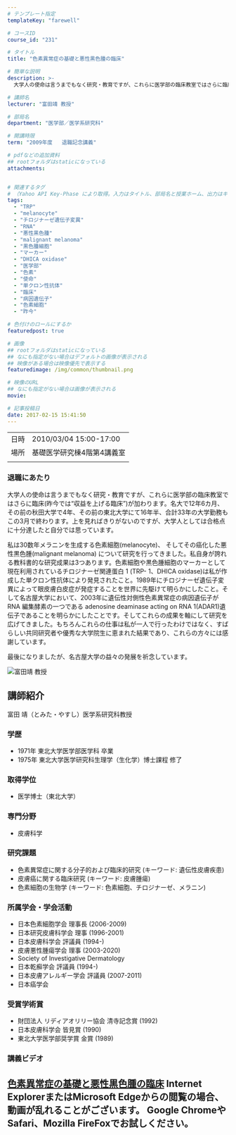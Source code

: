```yaml
---
# テンプレート指定
templateKey: "farewell"

# コースID
course_id: "231"

# タイトル
title: "色素異常症の基礎と悪性黒色腫の臨床"

# 簡単な説明
description: >-
  大学人の使命は言うまでもなく研究・教育ですが、これらに医学部の臨床教室ではさらに臨床(昨今では“収益を上げる臨床”)が加わります。名大で12年6カ月、その前の秋田大学で4年、その前の東北大学にて16年半、合計33年の大学勤務もこの3月で終わります。上を見ればきりがないのですが、大学人としては合格点に十分達したと自分では思っています。私は30数年メラニンを生成する色素細胞(melanocyt ....

# 講師名
lecturer: "富田靖 教授"

# 部局名
department: "医学部／医学系研究科"

# 開講時限
term: "2009年度	退職記念講義"

# pdfなどの追加資料
## rootフォルダはstaticになっている
attachments:


# 関連するタグ
# （Yahoo API Key-Phase により取得。入力はタイトル、部局名と授業ホーム、出力はキーフレーズ（tags））
tags:
  - "TRP"
  - "melanocyte"
  - "チロジナーゼ遺伝子変異"
  - "RNA"
  - "悪性黒色腫"
  - "malignant melanoma"
  - "黒色腫細胞"
  - "マーカー"
  - "DHICA oxidase"
  - "医学部"
  - "色素"
  - "使命"
  - "単クロン性抗体"
  - "臨床"
  - "病因遺伝子"
  - "色素細胞"
  - "昨今"

# 色付けのロールにするか
featuredpost: true

# 画像
## rootフォルダはstaticになっている
## なにも指定がない場合はデフォルトの画像が表示される
## 映像がある場合は映像優先で表示する
featuredimage: /img/common/thumbnail.png

# 映像のURL
## なにも指定がない場合は画像が表示される
movie: 

# 記事投稿日
date: 2017-02-15 15:41:50
---
```


|   |   |
|---|---|
| 日時 | 2010/03/04  15:00-17:00 |
| 場所 | 基礎医学研究棟4階第4講義室 |
|   |   |


### 退職にあたり

大学人の使命は言うまでもなく研究・教育ですが、これらに医学部の臨床教室ではさらに臨床(昨今では“収益を上げる臨床”)が加わります。名大で12年6カ月、その前の秋田大学で4年、その前の東北大学にて16年半、合計33年の大学勤務もこの3月で終わります。上を見ればきりがないのですが、大学人としては合格点に十分達したと自分では思っています。

私は30数年メラニンを生成する色素細胞(melanocyte)、 そしてその癌化した悪性黒色腫(malignant melanoma) について研究を行ってきました。私自身が誇れる教科書的な研究成果は3つあります。色素細胞や黒色腫細胞のマーカーとして現在利用されているチロジナーゼ関連蛋白 1 (TRP- 1、DHICA oxidase)は私が作成した単クロン性抗体により発見されたこと。1989年にチロジナーゼ遺伝子変異によって眼皮膚白皮症が発症することを世界に先駆けて明らかにしたこと。そして名古屋大学において、2003年に遺伝性対側性色素異常症の病因遺伝子が RNA 編集酵素の一つである adenosine deaminase acting on RNA 1(ADAR1)遺伝子であることを明らかにしたことです。そしてこれらの成果を軸にして研究を広げてきました。もちろんこれらの仕事は私が一人で行ったわけではなく、すばらしい共同研究者や優秀な大学院生に恵まれた結果であり、これらの方々には感謝しています。

最後になりましたが、名古屋大学の益々の発展を祈念しています。


![富田靖 教授](https://ocw.nagoya-u.jp/files/231/s_tomita.jpg) 

## 講師紹介

富田 靖（とみた・やすし）医学系研究科教授

### 学歴

* 1971年 東北大学医学部医学科 卒業
* 1975年 東北大学医学研究科生理学（生化学）博士課程 修了

### 取得学位

* 医学博士（東北大学）

### 専門分野

* 皮膚科学

### 研究課題

* 色素異常症に関する分子的および臨床的研究 (キーワード: 遺伝性皮膚疾患)
* 皮膚癌に関する臨床研究 (キーワード: 皮膚腫瘍)
* 色素細胞の生物学 (キーワード: 色素細胞、チロジナーゼ、メラニン)

### 所属学会・学会活動

* 日本色素細胞学会 理事長 (2006-2009)
* 日本研究皮膚科学会 理事 (1996-2001)
* 日本皮膚科学会 評議員 (1994-)
* 皮膚悪性腫瘍学会 理事 (2003-2020)
* Society of Investigative Dermatology
* 日本乾癬学会 評議員 (1994-)
* 日本皮膚アレルギー学会 評議員 (2007-2011)
* 日本癌学会

### 受賞学術賞

* 財団法人 リディアオリリー協会 清寺記念賞 (1992)
* 日本皮膚科学会 皆見賞 (1990)
* 東北大学医学部奨学賞 金賞 (1989)


### 講義ビデオ

<a href="https://nuvideo.media.nagoya-u.ac.jp/embed/5408d605d02a7c4aca14340090ee3745d6fdfcfc" target="blank">色素異常症の基礎と悪性黒色腫の臨床</a>
Internet ExplorerまたはMicrosoft Edgeからの閲覧の場合、動画が乱れることがございます。
Google ChromeやSafari、Mozilla FireFoxでお試しください。
-----